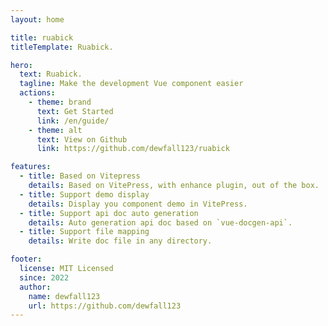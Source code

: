 ```yaml
---
layout: home

title: ruabick
titleTemplate: Ruabick.

hero:
  text: Ruabick.
  tagline: Make the development Vue component easier
  actions:
    - theme: brand
      text: Get Started
      link: /en/guide/
    - theme: alt
      text: View on Github
      link: https://github.com/dewfall123/ruabick

features:
  - title: Based on Vitepress
    details: Based on VitePress, with enhance plugin, out of the box.
  - title: Support demo display
    details: Display you component demo in VitePress.
  - title: Support api doc auto generation
    details: Auto generation api doc based on `vue-docgen-api`.
  - title: Support file mapping
    details: Write doc file in any directory.

footer:
  license: MIT Licensed
  since: 2022
  author:
    name: dewfall123
    url: https://github.com/dewfall123
---
```

